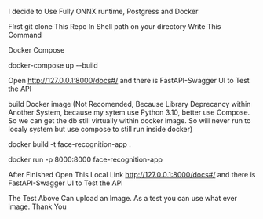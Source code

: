 I decide to Use Fully ONNX runtime, Postgress and Docker 

FIrst git clone This Repo
In Shell path on your directory Write This Command 

Docker Compose  

docker-compose up --build


Open http://127.0.0.1:8000/docs#/ and there is FastAPI-Swagger UI to Test the API

build Docker image (Not Recomended, Because Library Deprecancy within Another System, because my sytem use Python 3.10, better use Compose. So we can get the db still virtually within docker image. So will never run to localy system but use compose to still run inside docker)


docker build -t face-recognition-app .


docker run -p 8000:8000 face-recognition-app


After Finished
Open This Local Link 
http://127.0.0.1:8000/docs#/
and there is FastAPI-Swagger UI to Test the API

The Test Above Can upload an Image. As a test you can use what ever image.
Thank You
